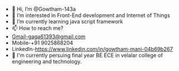 - 👋 Hi, I’m @Gowtham-143a
- 👀 I’m interested in Front-End development and Internet of Things
- 🌱 I’m currently learning java script framework 
- 📫 How to reach me?
- Gmail-gaga61393@gmail.com
- Mobile-+91 9025868204
- LinkedIn-https://www.linkedin.com/in/gowtham-mani-04b69b267
- 💞 I'm currently persuing final year BE ECE in velalar college of engineering and technology.

<!---
Gowtham-143a/Gowtham-143a is a ✨ special ✨ repository because its `README.md` (this file) appears on your GitHub profile.
You can click the Preview link to take a look at your changes.
--->
